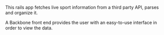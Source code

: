 
This rails app fetches live sport information from a third party API, parses and organize it.

A Backbone front end provides the user with an easy-to-use interface in order to view the data.

